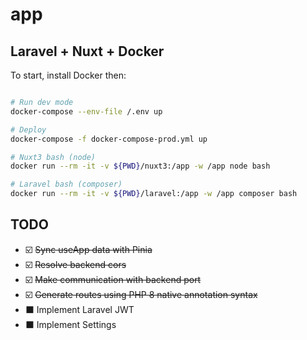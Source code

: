 # app
## Laravel + Nuxt + Docker


To start, install Docker then:

```bash

# Run dev mode
docker-compose --env-file /.env up

# Deploy
docker-compose -f docker-compose-prod.yml up

# Nuxt3 bash (node)
docker run --rm -it -v ${PWD}/nuxt3:/app -w /app node bash

# Laravel bash (composer)
docker run --rm -it -v ${PWD}/laravel:/app -w /app composer bash

```

## TODO
- ☑️ ~~Sync useApp data with Pinia~~
- ☑️ ~~Resolve backend cors~~
- ☑️ ~~Make communication with backend port~~
- ☑️ ~~Generate routes using PHP 8 native annotation syntax~~
- ⬛ Implement Laravel JWT
- ⬛ Implement Settings